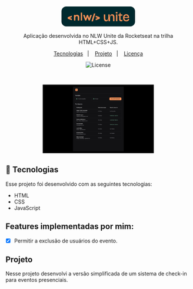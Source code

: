<p align="center">
  <img alt="Logo NLW Expert - Rocketseat" src=".github/logo.png" width="200px" />
</p>

<p align="center">
Aplicação desenvolvida no NLW Unite da Rocketseat na trilha HTML+CSS+JS.
</p>

<p align="center">
  <a href="#-tecnologias">Tecnologias</a>&nbsp;&nbsp;&nbsp;|&nbsp;&nbsp;&nbsp;
  <a href="#-projeto">Projeto</a>&nbsp;&nbsp;&nbsp;|&nbsp;&nbsp;&nbsp;
  <a href="#memo-licença">Licença</a>
</p>

<p align="center">
  <img alt="License" src="https://img.shields.io/static/v1?label=license&message=MIT&color=F48F56&labelColor=00292E">
</p>

<br>

<p align="center">
  <img alt="Preview do projeto desenvolvido." src=".github/preview.png" width="60%">
</p>

## 🚀 Tecnologias

Esse projeto foi desenvolvido com as seguintes tecnologias:

- HTML
- CSS
- JavaScript

## Features implementadas por mim:
- [X] Permitir a exclusão de usuários do evento.

## Projeto

Nesse projeto desenvolvi a versão simplificada de um sistema de check-in para eventos presenciais.
